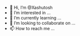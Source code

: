 - 👋 Hi, I’m @Xashutosh
- 👀 I’m interested in ...
- 🌱 I’m currently learning ...
- 💞️ I’m looking to collaborate on ...
- 📫 How to reach me ...

<!---
Xashutosh/Xashutosh is a ✨ special ✨ repository because its `README.md` (this file) appears on your GitHub profile.
You can click the Preview link to take a look at your changes.
--->
